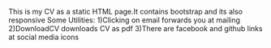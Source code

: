 This is my CV as a static HTML page.It contains bootstrap and its also responsive
Some Utilities:
1)Clicking on email forwards you at mailing
2)DownloadCV downloads CV as pdf
3)There are facebook and github links at social media icons
